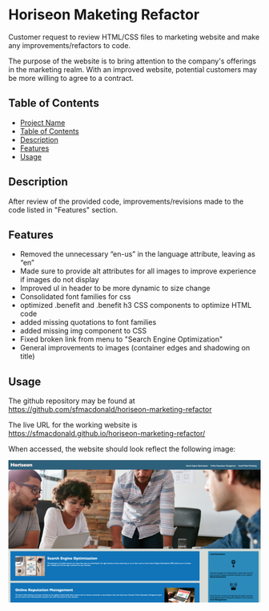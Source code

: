 # Horiseon Maketing Refactor

Customer request to review HTML/CSS files to marketing website and make any improvements/refactors to code.

The purpose of the website is to bring attention to the company's offerings in the marketing realm. With an improved website, potential customers may be more willing to agree to a contract.

## Table of Contents

- [Project Name](#project-name)
- [Table of Contents](#table-of-contents)
- [Description](#description)
- [Features](#features)
- [Usage](#usage)

## Description

After review of the provided code, improvements/revisions made to the code listed in "Features" section.

## Features

* Removed the unnecessary “en-us” in the language attribute, leaving as “en”
* Made sure to provide alt attributes for all images to improve experience if images do not display
* Improved ul in header to be more dynamic to size change
* Consolidated font families for css
* optimized .benefit and .benefit h3 CSS components to optimize HTML code
* added missing quotations to font families
* added missing img component to CSS
* Fixed broken link from menu to "Search Engine Optimization"
* General improvements to images (container edges and shadowing on title)


## Usage

The github repository may be found at https://github.com/sfmacdonald/horiseon-marketing-refactor

The live URL for the working website is https://sfmacdonald.github.io/horiseon-marketing-refactor/

When accessed, the website should look reflect the following image:

![Horiseon Website](<Screen Shot 2023-10-26 at 9.20.54 AM.png>)